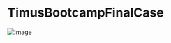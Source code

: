 # TimusBootcampFinalCase

![image](https://github.com/0BerkayK/TimusBootcampFinalCase/assets/89878614/9e06f726-d3aa-4396-9238-7155536facef)




